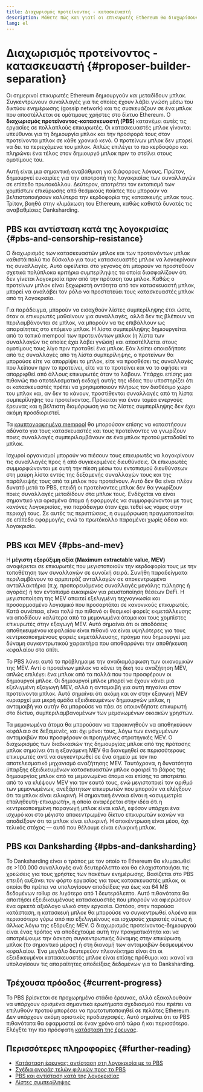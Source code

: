 ```yaml
---
title: Διαχωρισμός προτείνοντος - κατασκευαστή
description: Μάθετε πώς και γιατί οι επικυρωτές Ethereum θα διαχωρίσουν τις αρμοδιότητες δημιουργίας μπλοκ και μετάδοσης μπλοκ.
lang: el
---
```


# Διαχωρισμός προτείνοντος - κατασκευαστή {#proposer-builder-separation}

Οι σημερινοί επικυρωτές Ethereum δημιουργούν _και_ μεταδίδουν μπλοκ. Συγκεντρώνουν συναλλαγές για τις οποίες έχουν λάβει γνώση μέσω του δικτύου ενημέρωσης (gossip network) και τις συσκευάζουν σε ένα μπλοκ που αποστέλλεται σε ομότιμους χρήστες στο δίκτυο Ethereum. Ο **διαχωρισμός προτείνοντος-κατασκευαστή (PBS)** κατανέμει αυτές τις εργασίες σε πολλαπλούς επικυρωτές. Οι κατασκευαστές μπλοκ γίνονται υπεύθυνοι για τη δημιουργία μπλοκ και την προσφορά τους στον προτείνοντα μπλοκ σε κάθε χρονικό κενό. Ο προτείνων μπλοκ δεν μπορεί να δει τα περιεχόμενα του μπλοκ. Απλώς επιλέγει το πιο κερδοφόρο και πληρώνει ένα τέλος στον δημιουργό μπλοκ πριν το στείλει στους ομοτίμους του.

Αυτή είναι μια σημαντική αναβάθμιση για διάφορους λόγους. Πρώτον, δημιουργεί ευκαιρίες για την αποτροπή της λογοκρισίας των συναλλαγών σε επίπεδο πρωτοκόλλου. Δεύτερον, αποτρέπει τον εκτοπισμό των χομπίστων επικύρωσης από θεσμικούς παίκτες που μπορούν να βελτιστοποιήσουν καλύτερα την κερδοφορία της κατασκευής μπλοκ τους. Τρίτον, βοηθά στην κλιμάκωση του Ethereum, καθώς καθιστά δυνατές τις αναβαθμίσεις Danksharding.

## PBS και αντίσταση κατά της λογοκρισίας {#pbs-and-censorship-resistance}

Ο διαχωρισμός των κατασκευαστών μπλοκ και των προτεινόντων μπλοκ καθιστά πολύ πιο δύσκολο για τους κατασκευαστές μπλοκ να λογοκρίνουν τις συναλλαγές. Αυτό οφείλεται στο γεγονός ότι μπορούν να προστεθούν σχετικά πολύπλοκα κριτήρια συμπερίληψης τα οποία διασφαλίζουν ότι δεν γίνεται λογοκρισία πριν από την πρόταση του μπλοκ. Καθώς ο προτείνων μπλοκ είναι ξεχωριστή οντότητα από τον κατασκευαστή μπλοκ, μπορεί να αναλάβει τον ρόλο να προστατεύει τους κατασκευαστές μπλοκ από τη λογοκρισία.

Για παράδειγμα, μπορούν να εισαχθούν λίστες συμπερίληψης έτσι ώστε, όταν οι επικυρωτές μαθαίνουν για συναλλαγές, αλλά δεν τις βλέπουν να περιλαμβάνονται σε μπλοκ, να μπορούν να τις επιβάλλουν ως απαραίτητες στο επόμενο μπλοκ. Η λίστα συμπερίληψης δημιουργείται από το τοπικό mempool των προτεινόντων μπλοκ (η λίστα των συναλλαγών τις οποίες έχει λάβει γνώση) και αποστέλλεται στους ομοτίμους τους λίγο πριν προταθεί ένα μπλοκ. Εάν λείπει οποιαδήποτε από τις συναλλαγές από τη λίστα συμπερίληψης, ο προτείνων θα μπορούσε είτε να απορρίψει το μπλοκ, είτε να προσθέσει τις συναλλαγές που λείπουν πριν το προτείνει, είτε να το προτείνει και να το αφήσει να απορριφθεί από άλλους επικυρωτές όταν το λάβουν. Υπάρχει επίσης μια πιθανώς πιο αποτελεσματική εκδοχή αυτής της ιδέας που υποστηρίζει ότι οι κατασκευαστές πρέπει να χρησιμοποιούν πλήρως τον διαθέσιμο χώρο του μπλοκ και, αν δεν το κάνουν, προστίθενται συναλλαγές από τη λίστα συμπερίληψης του προτείνοντος. Πρόκειται για έναν τομέα ενεργούς έρευνας και η βέλτιστη διαμόρφωση για τις λίστες συμπερίληψης δεν έχει ακόμη προσδιοριστεί.

Τα [κρυπτογραφημένα mempool](https://www.youtube.com/watch?v=fHDjgFcha0M&list=PLpktWkixc1gUqkyc1-iE6TT0RWQTBJELe&index=3) θα μπορούσαν επίσης να καταστήσουν αδύνατο για τους κατασκευαστές και τους προτείνοντες να γνωρίζουν ποιες συναλλαγές συμπεριλαμβάνουν σε ένα μπλοκ προτού μεταδοθεί το μπλοκ.

<ExpandableCard title="Τι είδους λογοκρισία επιλύει το PBS;" eventCategory="/roadmap/pbs" eventName="clicked what kinds of censorship does PBS solve?">

Ισχυροί οργανισμοί μπορούν να πιέσουν τους επικυρωτές να λογοκρίνουν τις συναλλαγές προς ή από συγκεκριμένες διευθύνσεις. Οι επικυρωτές συμμορφώνονται με αυτή την πίεση μέσω του εντοπισμού διευθύνσεων στη μαύρη λίστα εντός της δεξαμενής συναλλαγών τους και της παράλειψής τους από τα μπλοκ που προτείνουν. Αυτό δεν θα είναι πλέον δυνατό μετά το PBS, επειδή οι προτείνοντες μπλοκ δεν θα γνωρίζουν ποιες συναλλαγές μεταδίδουν στα μπλοκ τους. Ενδέχεται να είναι σημαντικό για ορισμένα άτομα ή εφαρμογές να συμμορφώνονται με τους κανόνες λογοκρισίας, για παράδειγμα όταν έχει τεθεί ως νόμος στην περιοχή τους. Σε αυτές τις περιπτώσεις, η συμμόρφωση πραγματοποιείται σε επίπεδο εφαρμογής, ενώ το πρωτόκολλο παραμένει χωρίς άδεια και λογοκρισία.

</ExpandableCard>

## PBS και MEV {#pbs-and-mev}

Η **μέγιστη εξορύξιμη αξία (Maximum extractable value, MEV)** αναφέρεται σε επικυρωτές που μεγιστοποιούν την κερδοφορία τους με την τοποθέτηση των συναλλαγών σε ευνοϊκή σειρά. Συνήθη παραδείγματα περιλαμβάνουν το αρμπιτράζ ανταλλαγών σε αποκεντρωμένα ανταλλακτήρια (π.χ. προπορευόμενες συναλλαγές μεγάλης πώλησης ή αγοράς) ή τον εντοπισμό ευκαιριών για ρευστοποίηση θέσεων DeFi. Η μεγιστοποίηση της MEV απαιτεί εξελιγμένη τεχνογνωσία και προσαρμοσμένο λογισμικό που προσαρτάται σε κανονικούς επικυρωτές. Κατά συνέπεια, είναι πολύ πιο πιθανό οι θεσμικοί φορείς εκμετάλλευσης να αποδίδουν καλύτερα από τα μεμονωμένα άτομα και τους χομπίστες επικυρωτές στην εξαγωγή MEV. Αυτό σημαίνει ότι οι αποδόσεις αποθηκευμένου κεφαλαίου είναι πιθανό να είναι υψηλότερες για τους κεντρικοποιημένους φορείς εκμετάλλευσης, πράγμα που δημιουργεί μια δύναμη συγκεντρωτικού χαρακτήρα που αποθαρρύνει την αποθήκευση κεφαλαίου στο σπίτι.

Το PBS λύνει αυτό το πρόβλημα με την αναδιαμόρφωση των οικονομικών της MEV. Αντί ο προτείνων μπλοκ να κάνει τη δική του αναζήτηση MEV, απλώς επιλέγει ένα μπλοκ από τα πολλά που του προσφέρουν οι δημιουργοί μπλοκ. Οι δημιουργοί μπλοκ μπορεί να έχουν κάνει μια εξελιγμένη εξαγωγή MEV, αλλά η ανταμοιβή για αυτή πηγαίνει στον προτείνοντα μπλοκ. Αυτό σημαίνει ότι ακόμη και αν στην εξαγωγή MEV κυριαρχεί μια μικρή ομάδα εξειδικευμένων δημιουργών μπλοκ, η ανταμοιβή για αυτήν θα μπορούσε να πάει σε οποιονδήποτε επικυρωτή στο δίκτυο, συμπεριλαμβανομένων των μεμονωμένων οικιακών χρηστών.

<ExpandableCard title="Γιατί είναι εντάξει να κεντρικοποιούμε την κατασκευή μπλοκ;" eventCategory="/roadmap/pbs" eventName="clicked why is it OK to centralize block building?">

Τα μεμονωμένα άτομα θα μπορούσαν να παρακινηθούν να αποθηκεύουν κεφάλαιο σε δεξαμενές, και όχι μόνοι τους, λόγω των ενισχυμένων ανταμοιβών που προσφέρουν οι προηγμένες στρατηγικές MEV. Ο διαχωρισμός των διαδικασιών της δημιουργίας μπλοκ από της πρότασης μπλοκ σημαίνει ότι η εξαγόμενη MEV θα διανεμηθεί σε περισσότερους επικυρωτές αντί να συγκεντρωθεί σε ένα σημείο με τον πιο αποτελεσματικό μηχανισμό αναζήτησης MEV. Ταυτόχρονα, η δυνατότητα ύπαρξης εξειδικευμένων κατασκευαστών μπλοκ αφαιρεί το βάρος της δημιουργίας μπλοκ από τα μεμονωμένα άτομα και επίσης τα αποτρέπει από το να κλέψουν MEV για τον εαυτό τους, ενώ μεγιστοποιεί τον αριθμό των μεμονωμένων, ανεξάρτητων επικυρωτών που μπορούν να ελέγξουν ότι τα μπλοκ είναι ειλικρινή. Η σημαντική έννοια είναι η «ασυμμετρία επαληθευτή-επικυρωτή», η οποία αναφέρεται στην ιδέα ότι η κεντρικοποιημένη παραγωγή μπλοκ είναι καλή, εφόσον υπάρχει ένα ισχυρό και στο μέγιστο αποκεντρωμένο δίκτυο επικυρωτών ικανών να αποδείξουν ότι τα μπλοκ είναι ειλικρινή. Η αποκέντρωση είναι μέσο, ​​όχι τελικός στόχος — αυτό που θέλουμε είναι ειλικρινή μπλοκ.
</ExpandableCard>

## PBS και Danksharding {#pbs-and-danksharding}

Το Danksharding είναι ο τρόπος με τον οποίο το Ethereum θα κλιμακωθεί σε >100.000 συναλλαγές ανά δευτερόλεπτο και θα ελαχιστοποιήσει τις χρεώσεις για τους χρήστες των πακέτων ενημέρωσης. Βασίζεται στο PBS επειδή αυξάνει τον φόρτο εργασίας για τους κατασκευαστές μπλοκ, οι οποίοι θα πρέπει να υπολογίσουν αποδείξεις για έως και 64 MB δεδομένων rollup σε λιγότερο από 1 δευτερόλεπτο. Αυτό πιθανότατα θα απαιτήσει εξειδικευμένους κατασκευαστές που μπορούν να αφιερώσουν ένα αρκετά αξιόλογο υλικό στην εργασία. Ωστόσο, στην παρούσα κατάσταση, η κατασκευή μπλοκ θα μπορούσε να συγκεντρωθεί ολοένα και περισσότερο γύρω από πιο εξελιγμένους και ισχυρούς χειριστές ούτως ή άλλως λόγω της εξόρυξης MEV. Ο διαχωρισμός προτείνοντος-δημιουργού είναι ένας τρόπος να αποδεχτούμε αυτή την πραγματικότητα και να αποτρέψουμε την άσκηση συγκεντρωτικής δύναμης στην επικύρωση μπλοκ (το σημαντικό μέρος) ή στη διανομή των ανταμοιβών δεσμευμένου κεφαλαίου. Ένα μεγάλο δευτερεύον πλεονέκτημα είναι ότι οι εξειδικευμένοι κατασκευαστές μπλοκ είναι επίσης πρόθυμοι και ικανοί να υπολογίσουν τις απαραίτητες αποδείξεις δεδομένων για το Danksharding.

## Τρέχουσα πρόοδος {#current-progress}

Το PBS βρίσκεται σε προχωρημένο στάδιο έρευνας, αλλά εξακολουθούν να υπάρχουν ορισμένα σημαντικά ερωτήματα σχεδιασμού που πρέπει να επιλυθούν προτού μπορέσει να πρωτοτυποποιηθεί σε πελάτες Ethereum. Δεν υπάρχουν ακόμη οριστικές προδιαγραφές. Αυτό σημαίνει ότι το PBS πιθανότατα θα εφαρμοστεί σε έναν χρόνο από τώρα ή και περισσότερο. Ελέγξτε την πιο πρόσφατη [κατάσταση της έρευνας](https://notes.ethereum.org/@vbuterin/pbs_censorship_resistance).

## Περισσότερες πληροφορίες {#further-reading}

- [Κατάσταση έρευνας: αντίσταση στη λογοκρισία με το PBS](https://notes.ethereum.org/@vbuterin/pbs_censorship_resistance)
- [Σχέδια αγοράς τελών φιλικών προς το PBS](https://ethresear.ch/t/proposer-block-builder-separation-friendly-fee-market-designs/9725)
- [PBS και αντίσταση κατά της λογοκρισίας](https://notes.ethereum.org/@fradamt/H1TsYRfJc#Secondary-auctions)
- [Λίστες συμπερίληψης](https://notes.ethereum.org/@fradamt/H1ZqdtrBF)
